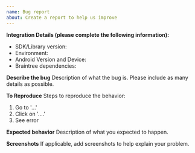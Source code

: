 ```yaml
---
name: Bug report
about: Create a report to help us improve
---
```


**Integration Details (please complete the following information):**

* SDK/Library version: <!-- Example: 5.4.0 -->
* Environment: <!-- Is this issue in Sandbox or Production? -->
* Android Version and Device: <!-- Example: Motorola Droid Razr Maxx with Android 4.4.2, Samsung S7 with Android 6.0 -->
* Braintree dependencies:
<!-- Example -->
<!--  - com.braintreepayments.api:drop-in:x.y.z -->
<!--  - compile 'com.braintreepayments.api:data-collector:2.+' -->

**Describe the bug**
Description of what the bug is. Please include as many details as possible.

**To Reproduce**
Steps to reproduce the behavior:
1. Go to '...'
2. Click on '....'
3. See error

**Expected behavior**
Description of what you expected to happen.

**Screenshots**
If applicable, add screenshots to help explain your problem.
<!-- Do not reveal sensitive data. ex: credit card numbers & customer credentials -->

<!-- NOTE: Please do not open an issue for translation requests for new languages. We support the same languages that are supported by PayPal, and have a dedicated localization team to provide translations.
If there is an error in a specific translation, you may open an issue here and we will escalate it to our localization team. -->